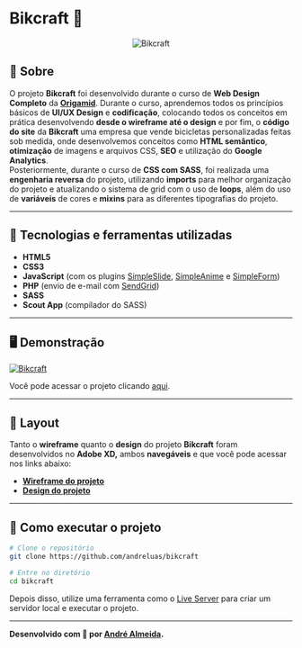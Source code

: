 # Bikcraft 🚴
<p align="center">
	<img src="https://i.imgur.com/g2uXUfK.png" alt="Bikcraft" title="Bikcraft">
</p>

## 📖 Sobre   
O projeto **Bikcraft** foi desenvolvido durante o curso de **Web Design Completo** da **[Origamid](https://www.origamid.com/)**. Durante o curso, aprendemos todos os princípios básicos de **UI/UX Design** e **codificação**, colocando todos os conceitos em prática desenvolvendo **desde o wireframe até o design** e por fim, o **código do site** da **Bikcraft** uma empresa que vende bicicletas personalizadas feitas sob medida, onde desenvolvemos conceitos como **HTML semântico**, **otimização** de imagens e arquivos CSS, **SEO** e utilização do **Google Analytics**.   
Posteriormente, durante o curso de **CSS com SASS**, foi realizada uma **engenharia reversa** do projeto, utilizando **imports** para melhor organização do projeto e atualizando o sistema de grid com o uso de **loops**, além do uso de **variáveis** de cores e **mixins** para as diferentes tipografias do projeto.

---

## 🚀 Tecnologias e ferramentas utilizadas
- **HTML5**
- **CSS3**
- **JavaScript** (com os plugins [SimpleSlide](https://github.com/origamid/simple-slide), [SimpleAnime](https://github.com/origamid/simple-anime) e [SimpleForm](https://github.com/origamid/simple-form))
- **PHP** (envio de e-mail com [SendGrid](https://sendgrid.com/))
- **SASS**
- **Scout App** (compilador do SASS)

---

## 🖥️ Demonstração
[![Bikcraft](https://i.imgur.com/Gy5e6Tn.png "Clique para acessar o projeto")](https://devmagno.github.io/bikcraft/views/index.html "Clique para acessar o projeto")   

Você pode acessar o projeto clicando [aqui](https://bikcraft.com/).

---

## 🔖 Layout
Tanto o **wireframe** quanto o **design** do projeto **Bikcraft** foram desenvolvidos no **Adobe XD,** ambos **navegáveis** e que você pode acessar nos links abaixo:
- **[Wireframe do projeto](https://xd.adobe.com/view/95e96e6a-d057-42e1-a34f-bc99d2963f42-c0ba/?fullscreen&hints=off)**
- **[Design do projeto](https://xd.adobe.com/view/49a2fc68-e3ac-4e9c-b825-0217fcc8c506-1cf1/?fullscreen&hints=off)**

---

## 🔧 Como executar o projeto

```bash
# Clone o repositório
git clone https://github.com/andreluas/bikcraft

# Entre no diretório
cd bikcraft
```
Depois disso, utilize uma ferramenta como o [Live Server](https://marketplace.visualstudio.com/items?itemName=ritwickdey.LiveServer) para criar um servidor local e executar o projeto.

---

**Desenvolvido com 💛 por [André Almeida](https://github.com/andreluas/).**
